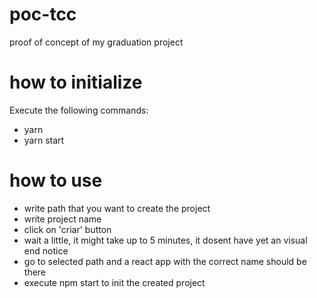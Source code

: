 # poc-tcc
proof of concept of my graduation project

# how to initialize
Execute the following commands:
- yarn
- yarn start

# how to use
- write path that you want to create the project
- write project name
- click on 'criar' button
- wait a little, it might take up to 5 minutes, it dosent have yet an visual end notice
- go to selected path and a react app with the correct name should be there
- execute npm start to init the created project
